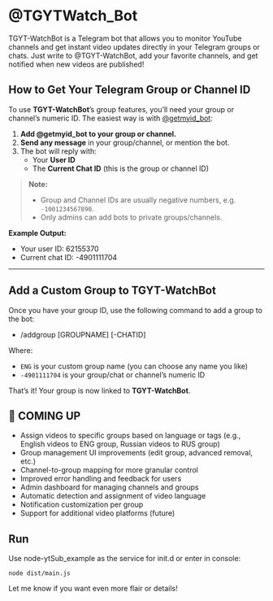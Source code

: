 @TGYTWatch_Bot
=======

TGYT-WatchBot is a Telegram bot that allows you to monitor YouTube channels and get instant video updates directly in your Telegram groups or chats.
Just write to @TGYT-WatchBot, add your favorite channels, and get notified when new videos are published!

## How to Get Your Telegram Group or Channel ID

To use **TGYT-WatchBot**’s group features, you’ll need your group or channel’s numeric ID. The easiest way is with [@getmyid_bot](https://t.me/getmyid_bot):

1. **Add @getmyid_bot to your group or channel.**
2. **Send any message** in your group/channel, or mention the bot.
3. The bot will reply with:
   - Your **User ID**
   - The **Current Chat ID** (this is the group or channel ID)

> **Note:**  
> - Group and Channel IDs are usually negative numbers, e.g. `-1001234567890`.
> - Only admins can add bots to private groups/channels.

**Example Output:**
- Your user ID: 62155370
- Current chat ID: -4901111704

---

## Add a Custom Group to TGYT-WatchBot

Once you have your group ID, use the following command to add a group to the bot:
- /addgroup [GROUPNAME] [-CHATID]

Where:
- `ENG` is your custom group name (you can choose any name you like)
- `-4901111704` is your group/chat or channel’s numeric ID

That’s it! Your group is now linked to **TGYT-WatchBot**.


🚧 COMING UP
---
- Assign videos to specific groups based on language or tags (e.g., English videos to ENG group, Russian videos to RUS group)
- Group management UI improvements (edit group, advanced removal, etc.)
- Channel-to-group mapping for more granular control
- Improved error handling and feedback for users
- Admin dashboard for managing channels and groups
- Automatic detection and assignment of video language
- Notification customization per group
- Support for additional video platforms (future)


Run
---
Use node-ytSub_example as the service for init.d or enter in console:

    node dist/main.js

Let me know if you want even more flair or details!
